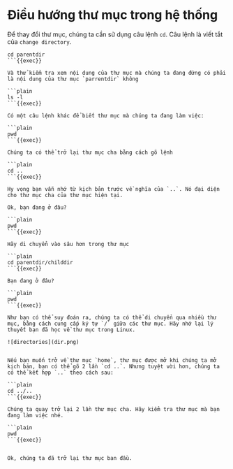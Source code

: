 # Điều hướng thư mục trong hệ thống

Để thay đổi thư mục, chúng ta cần sử dụng câu lệnh `cd`. Câu lệnh là viết tắt của `change directory`.

```plain
cd parentdir
```{{exec}}

Và thử kiểm tra xem nội dung của thư mục mà chúng ta đang đứng có phải là nội dung của thư mục `parrentdir` không 

```plain
ls -l
```{{exec}}

Có một câu lệnh khác để biết thư mục mà chúng ta đang làm việc:

```plain
pwd
```{{exec}}

Chúng ta có thể trở lại thư mục cha bằng cách gõ lệnh

```plain
cd ..
```{{exec}}

Hy vọng bạn vẫn nhớ từ kịch bản trước về nghĩa của `..`. Nó đại diện cho thư mục cha của thư mục hiện tại.

Ok, bạn đang ở đâu?

```plain
pwd
```{{exec}}

Hãy di chuyển vào sâu hơn trong thư mục

```plain
cd parentdir/childdir
```{{exec}}

Bạn đang ở đâu?

```plain
pwd
```{{exec}}

Như bạn có thể suy đoán ra, chúng ta có thể di chuyển qua nhiều thư mục, bằng cách cung cấp ký tự `/` giữa các thư mục. Hãy nhớ lại lý thuyết bạn đã học về thư mục trong Linux.

![directories](dir.png)


Nếu bạn muốn trở về thư mục `home`, thư mục được mở khi chúng ta mở kịch bản, bạn có thể gõ 2 lần `cd ..`. Nhưng tuyệt vời hơn, chúng ta có thể kết hợp `..` theo cách sau:

```plain
cd ../..
```{{exec}}

Chúng ta quay trở lại 2 lần thư mục cha. Hãy kiểm tra thư mục mà bạn đang làm việc nhé.

```plain
pwd
```{{exec}}


Ok, chúng ta đã trở lại thư mục ban đầu.
